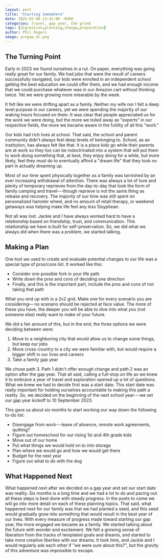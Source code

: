 ```yaml
---
layout: post
title: "Starting Somewhere"
date: 2025-02-08 13:41:08 -0500
categories: travel, gap year, the grind
tags: [digression,planning,change,preparation]
author: Phil Rogers
image: pregap_dc.png
---
```


## The Turning Point

Early in 2023 we found ourselves in a rut. On paper, everything
was going really great for our family. We had jobs that were the result of
careers successfully navigated, our kids were enrolled in an independent school
getting the best education we could offer them, and we had enough income that we
could purchase whatever was in our Amazon cart without thinking twice. Yet we were
growing more miserable by the week.

It felt like we were drifting apart as a family. Neither my wife nor I
felt a deep level purpose in our careers, yet we were spending the majority of
our waking hours focused on them. It was clear that people appreciated us for
the work we were doing, but the more we toiled away as "experts" in our respective
fields, the more we became aware in the futility of all this "work."

Our kids had rich lives at school. That said, the school and parent community
didn't always feel deep levels of belonging to. School, as an institution,
has always felt like that. It is a place kids go while their parents are at work
so they too can be indoctrinated into a system that will put them to work doing
something that, at best, they enjoy doing for a while, but more likely, feel they
must do to eventually afford a "dream life" that they took no part in actually
dreaming up.

Most of our time spent physically together as a family was tarnished by an
ever increasing withdrawal of attention. There was always a lot of love and plenty
of temporary reprieves from the day-to-day that took the form of family camping and
travel---though reprieve is not the same thing as release and recovery. The majority
of our time was still spent on personalized hamster wheel, and no amount of
retail therapy, or weekend getaways was helping make life feel any less Sisyphean.

Not all was lost. Jackie and I have always worked hard to have a relationship based
on friendship, trust, and communication. This relationship we have is built for
self-preservation. So, we did what we always did when there was a problem, we
started talking.

## Making a Plan

One tool we used to create and evaluate potential changes to our life was a
special type of pros/cons list. It worked like this:

- Consider one possible fork in your life path
- Write down the pros and cons of deciding one direction
- Finally, and this is the important part, include the pros and cons of *not* taking that path


What you end up with is a 2x2 grid. Make one for every scenario you are considering—
no scenario should be rejected at face value. The more of these you have, the deeper
you will be able to dive into what *you* (not someone else) really want to make of
your future.

We did a fair amount of this, but in the end, the three options we were deciding
between were:

1. Move to a neighboring city that would allow us to change some things, but keep our jobs
2. Move cross-country to a city we were familiar with, but would require a bigger shift in our lives and careers
3. Take a family gap year

We chose path 3. Path 1 didn't offer enough change and path 2 was an option after
the gap year. That all said, calling a full-stop on life as we knew it to embrace a
year of travel and exploration opened up a lot of questions. What we knew we had to decide
first was a start date. This start date was really important for holding ourselves
accountable to making this path a reality. So, we decided on the beginning of the
next school year---we set our gap year kickoff to 10 September 2023.

This gave us about six months to start working our way down the following to-do list:

- Disengage from work---leave of absence, remote work agreements, quitting?
- Figure out homeschool for our rising 1st and 4th grade kids
- Move out of our home
- Put what things we would hold on to into storage
- Plan where we would go and how we would get there
- Budget for the next year
- Figure out what to do with the dog

## What Happened Next

What happened next after we decided on a gap year and set our start date was
reality. Six months is a long time and we had a lot to do and pacing out all
these steps is best done with steady progress. In the posts to come we will go
into more detail on each of these planning topics. That said, what happened next
for our family was that we had planted a seed, and this seed would gradually grow
into something that would result in the best year of our lives. With every
measure of progress made toward starting our gap year, the more engaged we became
as a family. We started talking about the future with wonder and excitement. We
felt a growing sense of liberation from the tracks of templated goals and dreams,
and started to take more creative liberties with our dreams. It took time, and
Jackie and I would regularly ask each other if "we were sure about this?", but
the gravity of this adventure was impossible to escape.
